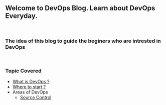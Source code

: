 ## Welcome to DevOps Blog. Learn about DevOps Everyday.
<br />

### The idea of this blog to guide the beginers who are intrested in DevOps
<br />

### Topic Covered
- [What is DevOps ?](devops.md)
- [Where to start ?](hellodevops.md)
- Areas of DevOps
    - [Source Control](sourcecontrol.md)
<br/>
<br/>

